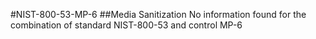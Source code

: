 #NIST-800-53-MP-6
##Media Sanitization
No information found for the combination of standard NIST-800-53 and control MP-6
